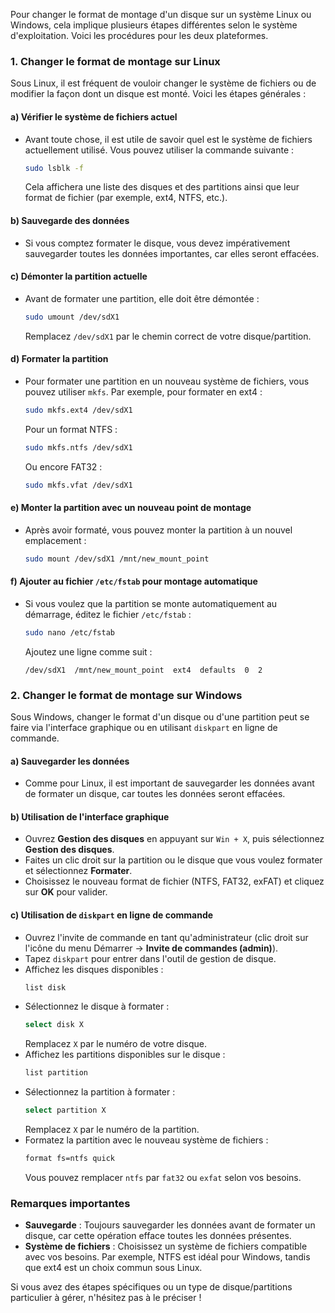 Pour changer le format de montage d'un disque sur un système Linux ou Windows, cela implique plusieurs étapes différentes selon le système d'exploitation. Voici les procédures pour les deux plateformes.

### 1. **Changer le format de montage sur Linux**

Sous Linux, il est fréquent de vouloir changer le système de fichiers ou de modifier la façon dont un disque est monté. Voici les étapes générales :

#### a) **Vérifier le système de fichiers actuel**
- Avant toute chose, il est utile de savoir quel est le système de fichiers actuellement utilisé. Vous pouvez utiliser la commande suivante :
  ```bash
  sudo lsblk -f
  ```
  Cela affichera une liste des disques et des partitions ainsi que leur format de fichier (par exemple, ext4, NTFS, etc.).

#### b) **Sauvegarde des données**
- Si vous comptez formater le disque, vous devez impérativement sauvegarder toutes les données importantes, car elles seront effacées.

#### c) **Démonter la partition actuelle**
- Avant de formater une partition, elle doit être démontée :
  ```bash
  sudo umount /dev/sdX1
  ```
  Remplacez `/dev/sdX1` par le chemin correct de votre disque/partition.

#### d) **Formater la partition**
- Pour formater une partition en un nouveau système de fichiers, vous pouvez utiliser `mkfs`. Par exemple, pour formater en ext4 :
  ```bash
  sudo mkfs.ext4 /dev/sdX1
  ```
  Pour un format NTFS :
  ```bash
  sudo mkfs.ntfs /dev/sdX1
  ```
  Ou encore FAT32 :
  ```bash
  sudo mkfs.vfat /dev/sdX1
  ```

#### e) **Monter la partition avec un nouveau point de montage**
- Après avoir formaté, vous pouvez monter la partition à un nouvel emplacement :
  ```bash
  sudo mount /dev/sdX1 /mnt/new_mount_point
  ```

#### f) **Ajouter au fichier `/etc/fstab` pour montage automatique**
- Si vous voulez que la partition se monte automatiquement au démarrage, éditez le fichier `/etc/fstab` :
  ```bash
  sudo nano /etc/fstab
  ```
  Ajoutez une ligne comme suit :
  ```
  /dev/sdX1  /mnt/new_mount_point  ext4  defaults  0  2
  ```

### 2. **Changer le format de montage sur Windows**

Sous Windows, changer le format d'un disque ou d'une partition peut se faire via l'interface graphique ou en utilisant `diskpart` en ligne de commande.

#### a) **Sauvegarder les données**
- Comme pour Linux, il est important de sauvegarder les données avant de formater un disque, car toutes les données seront effacées.

#### b) **Utilisation de l'interface graphique**
- Ouvrez **Gestion des disques** en appuyant sur `Win + X`, puis sélectionnez **Gestion des disques**.
- Faites un clic droit sur la partition ou le disque que vous voulez formater et sélectionnez **Formater**.
- Choisissez le nouveau format de fichier (NTFS, FAT32, exFAT) et cliquez sur **OK** pour valider.

#### c) **Utilisation de `diskpart` en ligne de commande**
- Ouvrez l'invite de commande en tant qu'administrateur (clic droit sur l'icône du menu Démarrer → **Invite de commandes (admin)**).
- Tapez `diskpart` pour entrer dans l'outil de gestion de disque.
- Affichez les disques disponibles :
  ```bash
  list disk
  ```
- Sélectionnez le disque à formater :
  ```bash
  select disk X
  ```
  Remplacez `X` par le numéro de votre disque.
- Affichez les partitions disponibles sur le disque :
  ```bash
  list partition
  ```
- Sélectionnez la partition à formater :
  ```bash
  select partition X
  ```
  Remplacez `X` par le numéro de la partition.
- Formatez la partition avec le nouveau système de fichiers :
  ```bash
  format fs=ntfs quick
  ```
  Vous pouvez remplacer `ntfs` par `fat32` ou `exfat` selon vos besoins.

### Remarques importantes
- **Sauvegarde** : Toujours sauvegarder les données avant de formater un disque, car cette opération efface toutes les données présentes.
- **Système de fichiers** : Choisissez un système de fichiers compatible avec vos besoins. Par exemple, NTFS est idéal pour Windows, tandis que ext4 est un choix commun sous Linux.

Si vous avez des étapes spécifiques ou un type de disque/partitions particulier à gérer, n'hésitez pas à le préciser !
